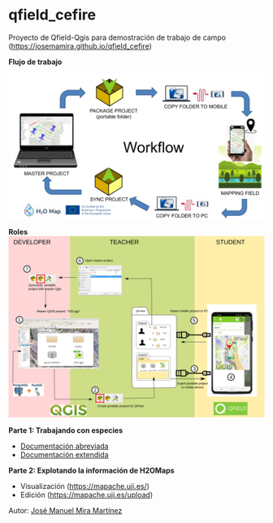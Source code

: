 # qfield_cefire

Proyecto de Qfield-Qgis para demostración de trabajo de campo
(https://josemamira.github.io/qfield_cefire)

**Flujo de trabajo**

![](doc/img/flujo.png)

**Roles**
![](doc/img/diagrama_flujo_english.svg.png)
 


**Parte 1: Trabajando con especies**

- [Documentación abreviada](doc/manual_abreviado.md)
- [Documentación extendida](doc/manual.md)

**Parte 2: Explotando la información de H2OMaps**
- Visualización (https://mapache.uji.es/)
- Edición (https://mapache.uji.es/upload)

Autor: [José Manuel Mira Martínez](https://github.com/josemamira)


